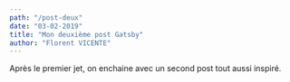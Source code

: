 ```yaml
---
path: "/post-deux"
date: "03-02-2019"
title: "Mon deuxième post Gatsby"
author: "Florent VICENTE"
---
```


Après le premier jet, on enchaine avec un second post tout aussi inspiré.
